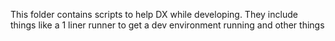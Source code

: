 This folder contains scripts to help DX while developing.
They include things like a 1 liner runner to get a dev environment running and other things
